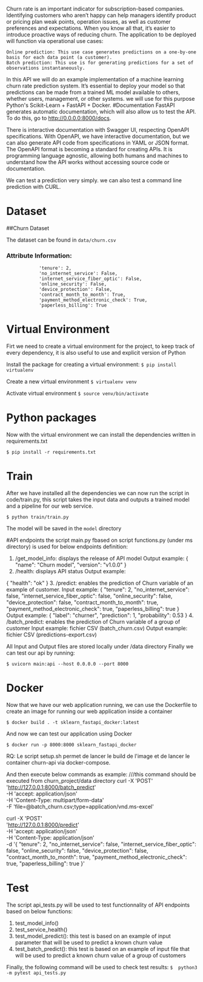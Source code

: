 Churn rate is an important indicator for subscription-based companies. Identifying customers who aren’t happy can help managers identify product or pricing plan weak 
points, operation issues, as well as customer preferences and expectations. When you know all that, it’s easier to introduce proactive ways of reducing churn.
The application to be deployed will function via operational use cases:

    Online prediction: This use case generates predictions on a one-by-one basis for each data point (a customer).
    Batch prediction: This use is for generating predictions for a set of observations instantaneously.


In this API we will do an example implementation of a machine learning churn rate prediction system.
It’s essential to deploy your model so that predictions can be made from a trained ML model available to others, whether users, management, or other systems. 
we will use for this purpose Python's Scikit-Learn + FastAPI + Docker.
#Documentation
FastAPI generates automatic documentation, which will also allow us to test the API. To do this, go to http://0.0.0.0:8000/docs.

There is interactive documentation with Swagger UI, respecting OpenAPI specifications. With OpenAPI, we have interactive documentation, but we can also generate API 
code from specifications in YAML or JSON format. The OpenAPI format is becoming a standard for creating APIs. It is programming language agnostic, allowing both humans
and machines to understand how the API works without accessing source code or documentation.

We can test a prediction very simply. we can also test a command line prediction with CURL.
# Dataset
##Churn  Dataset

The dataset can be found in `data/churn.csv`


### Attribute Information:

                'tenure': 2,
                'no_internet_service': False,
                'internet_service_fiber_optic': False,
                'online_security': False,
                'device_protection': False,
                'contract_month_to_month': True,
                'payment_method_electronic_check': True,
                'paperless_billing': True
# Virtual Environment

Firt we need to create a virtual environment for the project, to keep track of every dependency, it is also useful to use and explicit version of Python

Install the package for creating a virtual environment:
`$ pip install virtualenv`

Create a new virtual environment
`$ virtualenv venv`

Activate virtual environment
`$ source venv/bin/activate`

# Python packages

Now with the virtual environment we can install the dependencies written in requirements.txt

`$ pip install -r requirements.txt`

# Train

After we have installed all the dependencies we can now run the script in code/train.py, this script takes the input data and outputs a trained model and a pipeline for our web service.

`$ python train/train.py`

The model will be saved in the `model` directory

#API endpoints
the script main.py fbased on script functions.py (under ms directory) is used for below endpoints definition:
1. /get_model_info: displays the release of API model
Output example:
{
  "name": "Churn model",
  "version": "v1.0.0"
}
2. /health: displays API status
Output example:

{
  "health": "ok"
}
3. /predict: enables the prediction of Churn variable of an example of customer. 
Input example:
{
  "tenure": 2,
  "no_internet_service": false,
  "internet_service_fiber_optic": false,
  "online_security": false,
  "device_protection": false,
  "contract_month_to_month": true,
  "payment_method_electronic_check": true,
  "paperless_billing": true
}
Output example:
{
  "label": "churner",
  "prediction": 1,
  "probability": 0.53
} 
4. /batch_predict: enables the prediction of Churn variable of a group of customer
Input example: fichier CSV (batch_churn.csv) 
Output example: fichier CSV (predictions-export.csv)

All Input and Output files are stored locally under /data directory 
Finally we can test our api by running:

`$ uvicorn main:api --host 0.0.0.0 --port 8000`

# Docker

Now that we have our web application running, we can use the Dockerfile to create an image for running our web application inside a container

`$ docker build . -t sklearn_fastapi_docker:latest`

And now we can test our application using Docker

`$ docker run -p 8000:8000 sklearn_fastapi_docker`

RQ: Le script setup.sh permet de lancer le build de l'image et de lancer le container churn-api via docker-compose. 

And then execute below commands as example:
///this command should be executed from churn_project/data directory
curl -X 'POST' \
  'http://127.0.0.1:8000/batch_predict' \
  -H 'accept: application/json' \
  -H 'Content-Type: multipart/form-data' \
  -F 'file=@batch_churn.csv;type=application/vnd.ms-excel'

curl -X 'POST' \
  'http://127.0.0.1:8000/predict' \
  -H 'accept: application/json' \
  -H 'Content-Type: application/json' \
  -d '{
  "tenure": 2,
  "no_internet_service": false,
  "internet_service_fiber_optic": false,
  "online_security": false,
  "device_protection": false,
  "contract_month_to_month": true,
  "payment_method_electronic_check": true,
  "paperless_billing": true
}'
# Test

The script api_tests.py will be used to test functionnality of API endpoints based on below functions:
1. test_model_info()
2. test_service_health()
3. test_model_predict(): this test is based on an example of input parameter that will be used to predict a known churn value
4. test_batch_predict(): this test is based on an example of input file that will be used to predict a known churn value of a group of customers

Finally, the following command will be used to check test results:
`$  python3 -m pytest api_tests.py`


